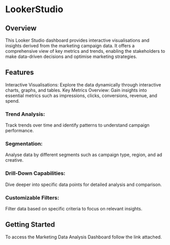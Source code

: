 # LookerStudio

## Overview

This Looker Studio dashboard provides interactive visualisations and insights derived from the marketing campaign data. It offers a comprehensive view of key metrics and trends, enabling the stakeholders to make data-driven decisions and optimise marketing strategies.

## Features
Interactive Visualisations: Explore the data dynamically through interactive charts, graphs, and tables.
Key Metrics Overview: Gain insights into essential metrics such as impressions, clicks, conversions, revenue, and spend.
### Trend Analysis: 
  Track trends over time and identify patterns to understand campaign performance.
### Segmentation: 
  Analyse data by different segments such as campaign type, region, and ad creative.
### Drill-Down Capabilities:
  Dive deeper into specific data points for detailed analysis and comparison.
### Customizable Filters: 
  Filter data based on specific criteria to focus on relevant insights.


## Getting Started
To access the Marketing Data Analysis Dashboard follow the link attached. 
